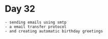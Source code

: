 # Day 32 
    - sending emails using smtp
    - a email transfer protocol
    - and creating automatic birthday greetings